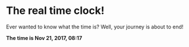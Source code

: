 # The real time clock!

Ever wanted to know what the time is? Well, your journey is about to end!

**The time is Nov 21, 2017, 08:17**